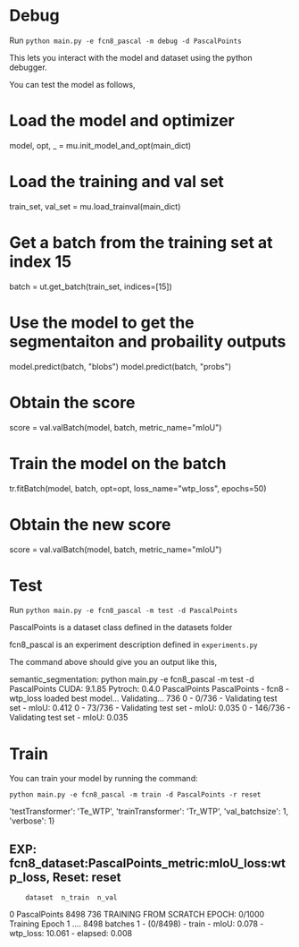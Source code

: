 Debug
=====
Run `python main.py -e fcn8_pascal -m debug -d PascalPoints`

This lets you interact with the model and dataset using the python debugger.

You can test the model as follows,

# Load the model and optimizer
model, opt, _ = mu.init_model_and_opt(main_dict)


# Load the training and val set

train_set, val_set = mu.load_trainval(main_dict)

# Get a batch from the training set at index 15
batch = ut.get_batch(train_set, indices=[15])

# Use the model to get the segmentaiton and probaility outputs
model.predict(batch, "blobs")
model.predict(batch, "probs")

# Obtain the score
score = val.valBatch(model, batch, metric_name="mIoU")

# Train the model on the batch
tr.fitBatch(model, batch, opt=opt, loss_name="wtp_loss", epochs=50)

# Obtain the new score
score = val.valBatch(model, batch, metric_name="mIoU")


Test
====
Run `python main.py -e fcn8_pascal -m test -d PascalPoints`

PascalPoints is a dataset class defined in the datasets folder

fcn8_pascal is an experiment description defined in `experiments.py`

The command above should give you an output like this,

semantic_segmentation: python main.py -e fcn8_pascal -m test -d PascalPoints 
CUDA: 9.1.85
Pytroch: 0.4.0
PascalPoints
PascalPoints - fcn8 - wtp_loss
loaded best model...
Validating... 736
0 - 0/736 - Validating test set - mIoU: 0.412
0 - 73/736 - Validating test set - mIoU: 0.035
0 - 146/736 - Validating test set - mIoU: 0.035


Train
=====
You can train your model by running the command:

`python main.py -e fcn8_pascal -m train -d PascalPoints -r reset`

 'testTransformer': 'Te_WTP',
 'trainTransformer': 'Tr_WTP',
 'val_batchsize': 1,
 'verbose': 1}

EXP: fcn8_dataset:PascalPoints_metric:mIoU_loss:wtp_loss,  Reset: reset
-----------------------------------------------------------------------
        dataset  n_train  n_val
0  PascalPoints     8498    736
TRAINING FROM SCRATCH EPOCH: 0/1000
Training Epoch 1 .... 8498 batches
1 - (0/8498) - train - mIoU: 0.078 - wtp_loss: 10.061 - elapsed: 0.008







